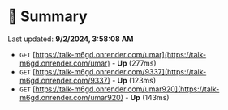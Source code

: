 # 📖 Summary
Last updated: **9/2/2024, 3:58:08 AM**

- `GET` [https://talk-m6gd.onrender.com/umar](https://talk-m6gd.onrender.com/umar) - **Up** (277ms)
- `GET` [https://talk-m6gd.onrender.com/9337](https://talk-m6gd.onrender.com/9337) - **Up** (123ms)
- `GET` [https://talk-m6gd.onrender.com/umar920](https://talk-m6gd.onrender.com/umar920) - **Up** (143ms)
